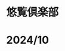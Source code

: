<div class="backcover">
<div>

# <span class="red">悠</span>覧倶<span class="red">楽</span>部

</div>
<div>

# <span class="red">2</span>024/1<span class="red">0</span>

</div>
</div>
